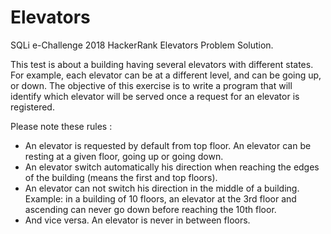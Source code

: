 # Elevators
SQLi e-Challenge 2018 HackerRank Elevators Problem Solution. 

  This test is about a building having several elevators with different states. For example, each elevator can be at a different level, and can be going up, or down. The objective of this exercise is to write a program that will identify which elevator will be served once a request for an elevator is registered.
  
  Please note these rules :  
   * An elevator is requested by default from top floor. An elevator can be resting at a given floor, going up or going down.
   * An elevator switch automatically his direction when reaching the edges of the building (means the first and top floors).
   * An elevator can not switch his direction in the middle of a building. 
   Example: in a building of 10 floors, an elevator at the 3rd floor and ascending can never go down before reaching the 10th floor. 
   * And vice versa.  An elevator is never in between floors.
